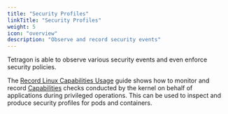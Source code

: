 ```yaml
---
title: "Security Profiles"
linkTitle: "Security Profiles"
weight: 5
icon: "overview"
description: "Observe and record security events"
---
```


Tetragon is able to observe various security events and even enforce security
policies.

The [Record Linux Capabilities Usage](/docs/use-cases/security-profiles/record-linux-capabilities) guide
shows how to monitor and record [Capabilities](https://man7.org/linux/man-pages/man7/capabilities.7.html) checks
conducted by the kernel on behalf of applications during privileged operations. This can be used to inspect
and produce security profiles for pods and containers.
